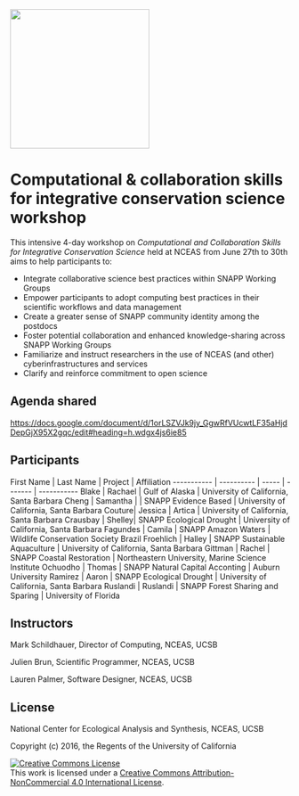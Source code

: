 <img style="align: left;width: 250px;" src=05-code-versioning/images/NCEAS_logo.png />

Computational & collaboration skills for integrative conservation science workshop
=====

This intensive 4-day workshop on *Computational and Collaboration Skills for Integrative Conservation Science* held at NCEAS from June 27th to 30th aims to help participants to:

* Integrate collaborative science best practices within SNAPP Working Groups
* Empower participants to adopt computing best practices in their scientific workflows and data management
* Create a greater sense of SNAPP community identity among the postdocs
* Foster potential collaboration and enhanced knowledge-sharing across SNAPP Working Groups
* Familiarize and instruct researchers in the use of NCEAS (and other) cyberinfrastructures and services
* Clarify and reinforce commitment to open science 
 

## Agenda shared

<https://docs.google.com/document/d/1orLSZVJk9jy_GgwRfVUcwtLF35aHjdDepGjX95X2gqc/edit#heading=h.wdgx4js6ie85>

## Participants

First Name  | Last Name  |  Project | Affiliation
----------- | ---------- | ----- | ------- | ----------- 
Blake | Rachael |  Gulf of Alaska | University of California, Santa Barbara
Cheng | Samantha	| | SNAPP Evidence Based |	University of California, Santa Barbara
Couture| Jessica	|  Artica |	University of California, Santa Barbara 
Crausbay | Shelley|  SNAPP Ecological Drought | University of California, Santa Barbara
Fagundes |  Camila |  SNAPP Amazon Waters |	Wildlife Conservation Society Brazil
Froehlich | Halley |  SNAPP Sustainable Aquaculture | 	University of California, Santa Barbara
Gittman | Rachel	|  SNAPP Coastal Restoration | Northeastern University, Marine Science Institute
Ochuodho | Thomas |	 SNAPP Natural Capital Acconting |	Auburn University
Ramirez | Aaron |	 SNAPP Ecological Drought |	University of California, Santa Barbara
Ruslandi | Ruslandi |  SNAPP Forest Sharing and Sparing |	University of Florida
 
## Instructors

Mark Schildhauer, Director of Computing, NCEAS, UCSB

Julien Brun, Scientific Programmer, NCEAS, UCSB

Lauren Palmer, Software Designer, NCEAS, UCSB

## License

National Center for Ecological Analysis and Synthesis, NCEAS, UCSB

Copyright (c) 2016, the Regents of the University of California

<a rel="license" href="http://creativecommons.org/licenses/by-nc/4.0/"><img alt="Creative Commons License" style="border-width:0" src="https://i.creativecommons.org/l/by-nc/4.0/88x31.png" /></a><br />This work is licensed under a <a rel="license" href="http://creativecommons.org/licenses/by-nc/4.0/">Creative Commons Attribution-NonCommercial 4.0 International License</a>.


